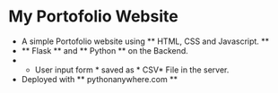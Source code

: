 # My Portofolio Website
+ A simple Portofolio website using ** HTML, CSS and Javascript. **
+ ** Flask ** and ** Python ** on the Backend.
+ * User input form * saved as * CSV* File in the server.
+ Deployed with ** pythonanywhere.com **
